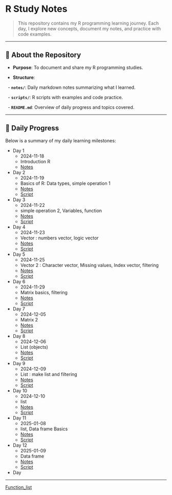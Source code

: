 # **R Study Notes**  

> This repository contains my R programming learning journey. Each day, I explore new concepts, document my notes, and practice with code examples.

  

---

  

## 📘 **About the Repository**

- **Purpose**: To document and share my R programming studies.

- **Structure**: 

  - **`notes/`**: Daily markdown notes summarizing what I learned.

  - **`scripts/`**: R scripts with examples and code practice.

  - **`README.md`**: Overview of daily progress and topics covered.

  

---

## 📅 **Daily Progress**

Below is a summary of my daily learning milestones:

- Day 1
	- 2024-11-18
	- Introduction R
	- [Notes](programming/R/R_study/notes/Day1.md)
- Day 2
	- 2024-11-19
	- Basics of R: Data types, simple operation 1
	- [Notes](notes/Day2.md)
	- [Script](scrips/day2.R)
- Day 3
	- 2024-11-22
	- simple operation 2, Variables, function
	- [Notes](notes/Day3.md)
	- [Script](scripts/day3.R)
- Day 4
	- 2024-11-23
	- Vector : numbers vector, logic vector
	- [Notes](notes/Day4.md)
	- [Script](scripts/day4.R)
- Day 5
	- 2024-11-25
	- Vector 2 : Character vector, Missing values, Index vector, filtering
	- [Notes](notes/Day5.md)
	- [Script](scripts/day5.R)
- Day 6
	- 2024-11-29
	- Matrix basics, filtering
	- [Notes](notes/Day6.md) 
	- [Script](scripts/day6.R)
- Day 7
	- 2024-12-05
	- Matrix 2
	- [Notes](notes/Day7.md)
	- [Script](scripts/day7.R)
- Day 8
	- 2024-12-06
	- List (objects)
	- [Notes](notes/Day8.md)
	- [Script](scripts/day8.R)
- Day 9
	- 2024-12-09
	- List : make list and filtering
	- [Notes](notes/Day9.md)
	- [Script](scripts/day9.R)
- Day 10
	- 2024-12-10
	- list
	- [Notes](notes/Day10.md)
	- [Script](scripts/day10.R)
- Day 11
	- 2025-01-08
	- list, Data frame Basics
	- [Notes](notes/Day11.md)
	- [Script](scripts/day11.R)
- Day 12
	- 2025-01-09
	- Data frame
	- [Notes](notes/Day12.md)
	- [Script](scripts/day12.R)
- Day 
---
[Function_list](notes/Function%20list.md)

